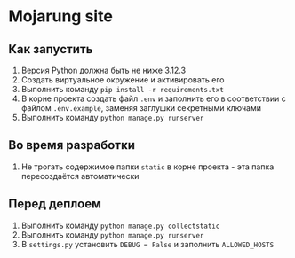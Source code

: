 # Mojarung site

## Как запустить

1. Версия Python должна быть не ниже 3.12.3
2. Создать виртуальное окружение и активировать его
3. Выполнить команду `pip install -r requirements.txt`
4. В корне проекта создать файл `.env` и заполнить его в соответствии с файлом `.env.example`, заменяя заглушки секретными
   ключами
5. Выполнить команду `python manage.py runserver`

## Во время разработки

1. Не трогать содержимое папки `static` в корне проекта - эта папка пересоздаётся автоматически

## Перед деплоем

1. Выполнить команду `python manage.py collectstatic`
2. Выполнить команду `python manage.py runserver`
3. В `settings.py` установить `DEBUG = False` и заполнить `ALLOWED_HOSTS`
